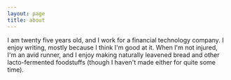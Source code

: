 ```yaml
---
layout: page
title: about
---
```

I am twenty five years old, and I work for a financial technology company. I enjoy writing, mostly because I think I'm good at it. When I'm not injured, I'm an avid runner, and I enjoy making naturally leavened bread and other lacto-fermented foodstuffs (though I haven't made either for quite some time). 

